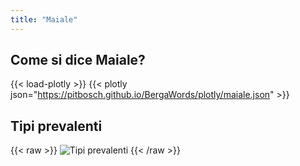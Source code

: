 ```yaml
---
title: "Maiale"
---
```


## Come si dice Maiale?

{{< load-plotly >}}
{{< plotly json="https://pitbosch.github.io/BergaWords/plotly/maiale.json" >}}

## Tipi prevalenti

{{< raw >}}
<img src="https://pitbosch.github.io/BergaWords/maiale_types.svg" alt="Tipi prevalenti">
{{< /raw >}}